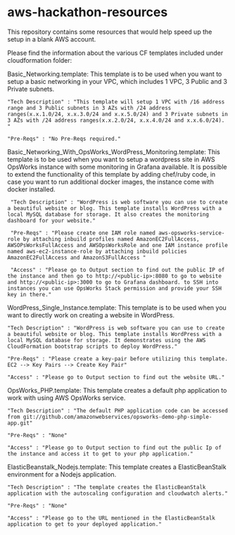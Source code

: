 # aws-hackathon-resources
This repository contains some resources that would help speed up the setup in a blank AWS account.

Please find the information about the various CF templates included under cloudformation folder:

Basic_Networking.template: This template is to be used when you want to setup a basic networking in your VPC, which includes 1 VPC, 3 Public and 3 Private subnets.

    "Tech Description" : "This template will setup 1 VPC with /16 address range and 3 Public subnets in 3 AZs with /24 address ranges(x.x.1.0/24, x.x.3.0/24 and x.x.5.0/24) and 3 Private subnets in 3 AZs with /24 address ranges(x.x.2.0/24, x.x.4.0/24 and x.x.6.0/24). "

    "Pre-Reqs" : "No Pre-Reqs required."

Basic_Networking_With_OpsWorks_WordPress_Monitoring.template: This template is to be used when you want to setup a wordpress site in AWS OpsWorks instance with some monitoring in Grafana available. It is possible to extend the functionality of this template by adding chef/ruby code, in case you want to run additional docker images, the instance come with docker installed.

     "Tech Description" : "WordPress is web software you can use to create a beautiful website or blog. This template installs WordPress with a local MySQL database for storage. It also creates the monitoring dashboard for your website."

     "Pre-Reqs" : "Please create one IAM role named aws-opsworks-service-role by attaching inbuild profiles named AmazonEC2FullAccess, AWSOPsWorksFullAccess and AWSOpsWorksRole and one IAM instance profile named aws-ec2-instance-role by attaching inbuild policies AmazonEC2FullAccess and AmazonS3FullAccess "

     "Access" : "Please go to Output section to find out the public IP of the instance and then go to http://<public-ip>:8080 to go to website and http://<public-ip>:3000 to go to Grafana dashboard. to SSH into instances you can use OpsWorks Stack permission and provide your SSH key in there."

WordPress_Single_Instance.template: This template is to be used when you want to directly work on creating a website in WordPress.

    "Tech Description" : "WordPress is web software you can use to create a beautiful website or blog. This template installs WordPress with a local MySQL database for storage. It demonstrates using the AWS CloudFormation bootstrap scripts to deploy WordPress."

    "Pre-Reqs" : "Please create a key-pair before utilizing this template. EC2 --> Key Pairs --> Create Key Pair"

    "Access" : "Please go to Output section to find out the website URL."

OpsWorks_PHP.template: This template creates a default php application to work with using AWS OpsWorks service.

    "Tech Description" : "The default PHP application code can be accessed from git://github.com/amazonwebservices/opsworks-demo-php-simple-app.git"

    "Pre-Reqs" : "None"

    "Access" : "Please go to Output section to find out the public Ip of the instance and access it to get to your php application."

ElasticBeanstalk_Nodejs.template: This template creates a ElasticBeanStalk environment for a Nodejs application.

    "Tech Description" : "The template creates the ElasticBeanStalk application with the autoscaling configuration and cloudwatch alerts."

    "Pre-Reqs" : "None"

    "Access" : "Please go to the URL mentioned in the ElasticBeanStalk application to get to your deployed application."
